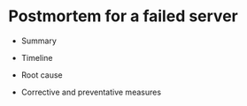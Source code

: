 # Postmortem for a failed server

* Summary

* Timeline

* Root cause

* Corrective and preventative measures
